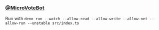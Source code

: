 ### [@MicroVoteBot](https://t.me/MicroVoteBot)

Run with `deno run --watch --allow-read --allow-write --allow-net --allow-run --unstable src/index.ts`